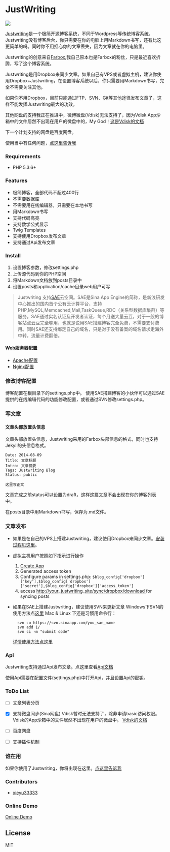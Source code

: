 JustWriting
============


![](https://raw.githubusercontent.com/hjue/JustWriting/develop/docs/page.png)

[Justwriting](https://github.com/hjue/JustWriting)是一个极简开源博客系统，不同于Wordpress等传统博客系统，Justwriting没有博客后台，你只需要在你的电脑上用Markdown书写，还有比这更简单的吗。同时你不用担心你的文章丢失，因为文章就在你的电脑里。

Justwriting的创意来自[Farbox](https://www.farbox.com/),我自己原本也是Farbox的粉丝，只是最近喜欢折腾，写了这个博客系统。

Justwriting是用Dropbox来同步文章。如果自己有VPS或者虚拟主机，建议你使用Dropbox+Justwriting，在设置博客系统以后，你只需要用Markdown书写，完全不需要关注其他。

如果你不用Dropbox，目前只能通过FTP、SVN、Git等其他途径发布文章了，这样不能发挥Justwriting最大的功效。

其他网盘的支持我正在推进中，微博微盘(Vdisk)无法支持了，因为Vdisk App沙箱中的文件居然不出现在用户的微盘中的，My God！[这是Vdisk的文档](http://vdisk.weibo.com/developers/index.php?module=api&action=rights#space)

下一个计划支持的网盘是百度网盘。

使用当中有任何问题，[点这里告诉我](https://github.com/hjue/JustWriting/issues/new)

### Requirements

- PHP 5.3.6+


### Features

- 极简博客，全部代码不超过400行
- 不需要数据库
- 不需要用在线编辑器，只需要在本地书写
- 用Markdown书写
- 支持代码高亮
- 支持数学公式显示
- Twig Templates
- 支持使用Dropbox发布文章
- 支持通过Api发布文章


### Install

1. 设置博客参数，修改settings.php
1. 上传源代码到你的PHP空间
2. 将Markdown文档放到posts目录中
1. 设置posts和application/cache目录web用户可写


> Justwriting 支持[SAE](http://sae.sina.com.cn)云空间。SAE是Sina App Engine的简称，是新浪研发中心推出的国内首个公有云计算平台，支持PHP,MySQL,Memcached,Mail,TaskQueue,RDC（关系型数据库集群）等服务。SAE通过实名认证及开发者认证，每个月送大量云豆，对于一般的博客站点云豆完全够用，也就是说用SAE搭建博客完全免费，不需要支付费用。同时SAE还支持绑定自己的域名，只是对于没有备案的域名请求走海外中转，流量计费翻倍。

#### Web服务器配置

* [Apache配置](https://gist.github.com/hjue/4da6b1e897de31d135f7)
* [Nginx配置](https://gist.github.com/hjue/647dc694dc3b67994202)

### 修改博客配置

博客配置在根目录下的settings.php中。
使用SAE搭建博客的小伙伴可以通过SAE提供的在线编辑代码的功能修改配置，或者通过SVN修改settings.php。

### 写文章

#### 文章头部放置头信息

文章头部放置头信息，Justwriting采用的Farbox头部信息的格式，同时也支持Jekyll的头信息格式。

    Date: 2014-08-09
    Title: 文章标题
    Intro: 文章摘要
    Tags: Justwriting Blog
    Status: public
    
    这里写正文

文章完成之前status可以设置为draft，这样这篇文章不会出现在你的博客列表中。

在posts目录中用Markdown书写，保存为.md文件。

### 文章发布

- 如果是在自己的VPS上搭建Justwriting，建议使用Dropbox来同步文章。[安装过程见这里](https://github.com/hjue/JustWriting/wiki/%E4%BD%BF%E7%94%A8Dropbox%E5%92%8CJustwriting%E6%90%AD%E5%BB%BA%E4%B8%AA%E4%BA%BA%E5%8D%9A%E5%AE%A2)。

- 虚拟主机用户按照如下指示进行操作  

    1. [ Create App ](https://www.dropbox.com/developers/apps)
    1. Generated access token
    1. Configure params in settings.php: `$blog_config['dropbox']['key'],$blog_config['dropbox']['secret'],$blog_config['dropbox']['access_token']`
    1. access [http://your_justwriting_site/sync/dropbox/download ](http://your_justwriting_site/sync/dropbox/download ) for syncing posts
    
- 如果在SAE上搭建Justwriting，建议使用SVN来更新文章
    Windows下SVN的使用方法点[这里](http://sae.sina.com.cn/doc/tutorial/code-deploy.html#tortoisesvn)
    Mac & Linux 下还是习惯用命令行：
    
        svn co https://svn.sinaapp.com/you_sae_name
        svn add 1/
        svn ci -m "submit code"   
        
    [详情使用方法点这里](http://sae.sina.com.cn/doc/tutorial/helloworld-for-linux-mac.html)

### Api


Justwriting支持通过Api发布文章。点这里查看[Api文档](https://github.com/hjue/JustWriting/wiki/API)

使用Api需要在配置文件(settings.php)中打开Api，并且设置Api的密钥。
    
### ToDo List

- [ ] 文章列表分页
- [x] 支持微盘同步(Sina网盘) 
Vdisk暂时无法支持了，除非申请basic访问权限。Vdisk的App沙箱中的文件居然不出现在用户的微盘中。
[Vdisk的文档](http://vdisk.weibo.com/developers/index.php?module=api&action=rights#space)

- [ ] 百度网盘
- [ ] 支持插件机制

### 谁在用

  如果你使用了Justwriting，你将出现在这里。[点这里告诉我](https://github.com/hjue/JustWriting/issues/new)

### Contributors

- [xieyu33333](https://github.com/xieyu33333)

### Online Demo

[Online Demo](http://justwriting.sinaapp.com/)

## License

MIT